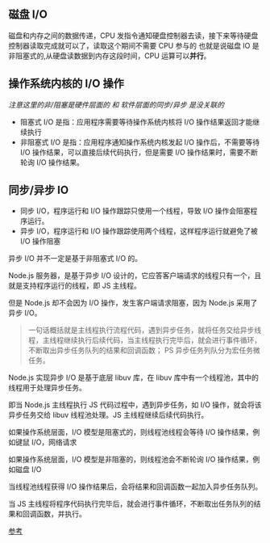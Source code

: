 ## 磁盘 I/O

磁盘和内存之间的数据传递，CPU 发指令通知硬盘控制器去读，接下来等待硬盘控制器读取完成就可以了，读取这个期间不需要 CPU 参与的
也就是说磁盘 IO 是非阻塞式的,从硬盘读数据到内存这段时间，CPU 运算可以**并行**。

## 操作系统内核的 I/O 操作

_注意这里的非/阻塞是硬件层面的 和 软件层面的同步/异步 是没关联的_

- 阻塞式 I/O 是指：应用程序需要等待操作系统内核将 I/O 操作结果返回才能继续执行
- 非阻塞式 I/O 是指：应用程序通知操作系统内核发起 I/O 操作后，不需要等待 I/O 操作结果，可以直接后续代码执行，但是需要 I/O 操作结果时，需要不断轮询 I/O 操作结果。

## 同步/异步 IO

- 同步 I/O，程序运行和 I/O 操作跟踪只使用一个线程，导致 I/O 操作会阻塞程序运行。
- 异步 I/O，程序运行和 I/O 操作跟踪使用两个线程，这样程序运行就避免了被 I/O 操作阻塞

异步 I/O 并不一定是基于非阻塞式 I/O 的。

Node.js 服务器，是基于异步 I/O 设计的，它应答客户端请求的线程只有一个，且就是支持程序运行的线程，即 JS 主线程。

但是 Node.js 却不会因为 I/O 操作，发生客户端请求阻塞，因为 Node.js 采用了异步 I/O。

> 一句话概括就是主线程执行流程代码，遇到异步任务，就将任务交给异步线程，主线程继续执行后续代码，当主线程执行完毕后，就会进行事件循环，不断取出异步任务队列的结果和回调函数； PS 异步任务列队分为宏任务微任务。

Node.js 实现异步 I/O 是基于底层 libuv 库，在 libuv 库中有一个线程池，其中的线程用于处理异步任务。

即当 Node.js 主线程执行 JS 代码过程中，遇到异步任务，如 I/O 操作，就会将该异步任务交给 libuv 线程池处理。JS 主线程继续后续代码执行。

如果操作系统层面，I/O 模型是阻塞式的，则线程池线程会等待 I/O 操作结果，例如键鼠 I/O，网络请求

如果操作系统层面，I/O 模型是非阻塞的，则线程池会不断轮询 I/O 操作结果，例如磁盘 I/O

当线程池线程获得 I/O 操作结果后，会将结果和回调函数一起加入异步任务队列。

当 JS 主线程将程序代码执行完毕后，就会进行事件循环，不断取出任务队列的结果和回调函数，并执行。

[参考](https://blog.csdn.net/qfc_128220/article/details/122326661)
